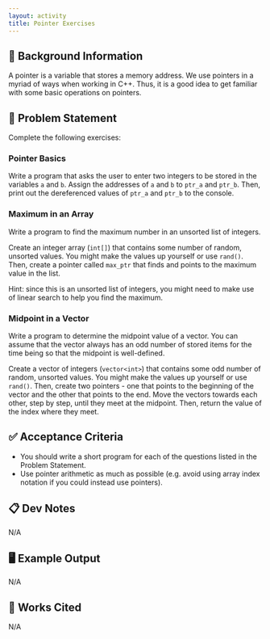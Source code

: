 ```yaml
---
layout: activity
title: Pointer Exercises
---
```


## 🔖 Background Information

A pointer is a variable that stores a memory address. We use pointers in a myriad of ways when working in C++. Thus, it is a good idea to get familiar with some basic operations on pointers.

## 🎯 Problem Statement

Complete the following exercises:

### Pointer Basics

Write a program that asks the user to enter two integers to be stored in the variables `a` and `b`. Assign the addresses of `a` and `b` to `ptr_a` and `ptr_b`. Then, print out the dereferenced values of `ptr_a` and `ptr_b` to the console.

### Maximum in an Array

Write a program to find the maximum number in an unsorted list of integers.

Create an integer array (`int[]`) that contains some number of random, unsorted values. You might make the values up yourself or use `rand()`. Then, create a pointer called `max_ptr` that finds and points to the maximum value in the list.

Hint: since this is an unsorted list of integers, you might need to make use of linear search to help you find the maximum.

### Midpoint in a Vector

Write a program to determine the midpoint value of a vector. You can assume that the vector always has an odd number of stored items for the time being so that the midpoint is well-defined.

Create a vector of integers (`vector<int>`) that contains some odd number of random, unsorted values. You might make the values up yourself or use `rand()`. Then, create two pointers - one that points to the beginning of the vector and the other that points to the end. Move the vectors towards each other, step by step, until they meet at the midpoint. Then, return the value of the index where they meet.

## ✅ Acceptance Criteria

* You should write a short program for each of the questions listed in the Problem Statement.
* Use pointer arithmetic as much as possible (e.g. avoid using array index notation if you could instead use pointers).

## 📋 Dev Notes

N/A

## 🖥️ Example Output

N/A

## 📘 Works Cited

N/A
